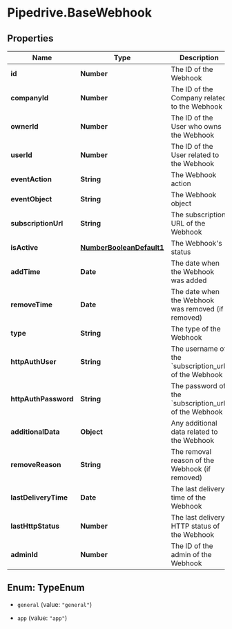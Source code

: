 # Pipedrive.BaseWebhook

## Properties

Name | Type | Description | Notes
------------ | ------------- | ------------- | -------------
**id** | **Number** | The ID of the Webhook | [optional] 
**companyId** | **Number** | The ID of the Company related to the Webhook | [optional] 
**ownerId** | **Number** | The ID of the User who owns the Webhook | [optional] 
**userId** | **Number** | The ID of the User related to the Webhook | [optional] 
**eventAction** | **String** | The Webhook action | [optional] 
**eventObject** | **String** | The Webhook object | [optional] 
**subscriptionUrl** | **String** | The subscription URL of the Webhook | [optional] 
**isActive** | [**NumberBooleanDefault1**](NumberBooleanDefault1.md) | The Webhook&#39;s status | [optional] 
**addTime** | **Date** | The date when the Webhook was added | [optional] 
**removeTime** | **Date** | The date when the Webhook was removed (if removed) | [optional] 
**type** | **String** | The type of the Webhook | [optional] 
**httpAuthUser** | **String** | The username of the &#x60;subscription_url&#x60; of the Webhook | [optional] 
**httpAuthPassword** | **String** | The password of the &#x60;subscription_url&#x60; of the Webhook | [optional] 
**additionalData** | **Object** | Any additional data related to the Webhook | [optional] 
**removeReason** | **String** | The removal reason of the Webhook (if removed) | [optional] 
**lastDeliveryTime** | **Date** | The last delivery time of the Webhook | [optional] 
**lastHttpStatus** | **Number** | The last delivery HTTP status of the Webhook | [optional] 
**adminId** | **Number** | The ID of the admin of the Webhook | [optional] 



## Enum: TypeEnum


* `general` (value: `"general"`)

* `app` (value: `"app"`)




